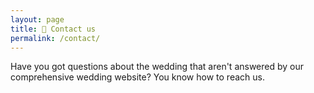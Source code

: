 ```yaml
---
layout: page
title: 📯 Contact us
permalink: /contact/
---
```


Have you got questions about the wedding that aren't answered by our comprehensive wedding website? You know how to reach us.
